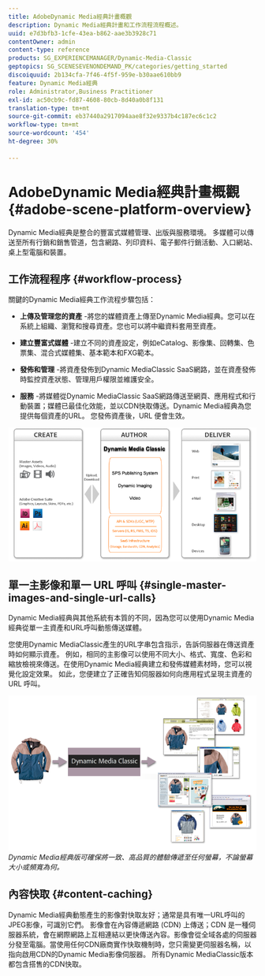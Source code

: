 ```yaml
---
title: AdobeDynamic Media經典計畫概觀
description: Dynamic Media經典計畫和工作流程流程概述。
uuid: e7d3bfb3-1cfe-43ea-b862-aae3b3928c71
contentOwner: admin
content-type: reference
products: SG_EXPERIENCEMANAGER/Dynamic-Media-Classic
geptopics: SG_SCENESEVENONDEMAND_PK/categories/getting_started
discoiquuid: 2b134cfa-7f46-4f5f-959e-b30aae610bb9
feature: Dynamic Media經典
role: Administrator,Business Practitioner
exl-id: ac50cb9c-fd87-4608-80cb-8d40a0b8f131
translation-type: tm+mt
source-git-commit: eb37440a2917094aae8f32e9337b4c187ec6c1c2
workflow-type: tm+mt
source-wordcount: '454'
ht-degree: 30%

---
```


# AdobeDynamic Media經典計畫概觀{#adobe-scene-platform-overview}

Dynamic Media經典是整合的豐富式媒體管理、出版與服務環境。 多媒體可以傳送至所有行銷和銷售管道，包含網路、列印資料、電子郵件行銷活動、入口網站、桌上型電腦和裝置。

## 工作流程程序 {#workflow-process}

關鍵的Dynamic Media經典工作流程步驟包括：

* **上傳及管理您的資產** -將您的媒體資產上傳至Dynamic Media經典。您可以在系統上組織、瀏覽和搜尋資產。您也可以將中繼資料套用至資產。

* **建立豐富式媒體** -建立不同的資產設定，例如eCatalog、影像集、回轉集、色票集、混合式媒體集、基本範本和FXG範本。

* **發佈和管理** -將資產發佈到Dynamic MediaClassic SaaS網路，並在資產發佈時監控資產狀態、管理用戶權限並維護安全。

* **服務** -將媒體從Dynamic MediaClassic SaaS網路傳送至網頁、應用程式和行動裝置；媒體已最佳化效能，並以CDN快取傳送。Dynamic Media經典為您提供每個資產的URL。 您發佈資產後，URL 便會生效。

![Dynamic Media經典工作流程程式](/help/assets/gs_workflow.png)

## 單一主影像和單一 URL 呼叫 {#single-master-images-and-single-url-calls}

Dynamic Media經典與其他系統有本質的不同，因為您可以使用Dynamic Media經典從單一主資產和URL呼叫動態傳送媒體。

您使用Dynamic MediaClassic產生的URL字串包含指示，告訴伺服器在傳送資產時如何顯示資產。 例如，相同的主影像可以使用不同大小、格式、寬度、色彩和縮放檢視來傳送。在使用Dynamic Media經典建立和發佈媒體素材時，您可以視覺化設定效果。 如此，您便建立了正確告知伺服器如何向應用程式呈現主資產的 URL 呼叫。

![Dynamic Media經典可以針對不同尺寸和格式的不同媒體提供相同的主影像。](/help/assets/gs_dynamic_publishing.png)
*Dynamic Media經典版可確保將一致、高品質的體驗傳遞至任何螢幕，不論螢幕大小或頻寬為何。*

## 內容快取 {#content-caching}

Dynamic Media經典動態產生的影像對快取友好；通常是具有唯一URL呼叫的JPEG影像，可識別它們。 影像會在內容傳遞網路 (CDN) 上傳送；CDN 是一種伺服器系統，會在網際網路上互相連結以更快傳送內容。影像會從全域各處的伺服器分發至電腦。當使用任何CDN廠商實作快取機制時，您只需變更伺服器名稱，以指向啟用CDN的Dynamic Media影像伺服器。 所有Dynamic MediaClassic版本都包含搭售的CDN快取。
